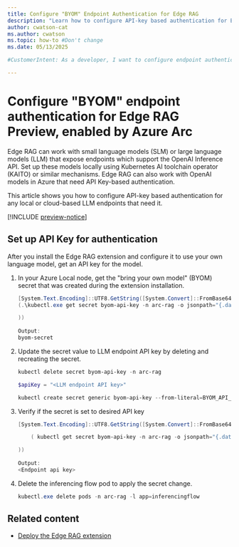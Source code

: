 ```yaml
---
title: Configure "BYOM" Endpoint Authentication for Edge RAG 
description: "Learn how to configure API-key based authentication for Edge RAG to securely manage and access resources across environments."
author: cwatson-cat
ms.author: cwatson
ms.topic: how-to #Don't change
ms.date: 05/13/2025

#CustomerIntent: As a developer, I want to configure endpoint authentication for Edge RAG so that I can securely manage and access resources across hybrid and multi-cloud environments.

---
```


# Configure "BYOM" endpoint authentication for Edge RAG Preview, enabled by Azure Arc

Edge RAG can work with small language models (SLM) or large language models (LLM) that expose endpoints which support the OpenAI Inference API. Set up these models locally using Kubernetes AI toolchain operator (KAITO)  or similar mechanisms. Edge RAG can also work with OpenAI models in Azure that need API Key-based authentication.

This article shows you how to configure API-key based authentication for any local or cloud-based LLM endpoints that need it.  

[!INCLUDE [preview-notice](includes/preview-notice.md)]

## Set up API Key for authentication

After you install the Edge RAG extension and configure it to use your own language model, get an API key for the model.

1. In your Azure Local node, get the "bring your own model" (BYOM) secret that was created during the extension installation.

   ```powershell
   [System.Text.Encoding]::UTF8.GetString([System.Convert]::FromBase64String(
   (.\kubectl.exe get secret byom-api-key -n arc-rag -o jsonpath="{.data.BYOM_API_KEY}")
   
   )) 
 
   Output:  
   byom-secret 
   ```

1. Update the secret value to LLM endpoint API key by deleting and recreating the secret. 

   ```powershell
   kubectl delete secret byom-api-key -n arc-rag 
   
   $apiKey = "<LLM endpoint API key>" 
   
   kubectl create secret generic byom-api-key --from-literal=BYOM_API_KEY=$apiKey -n arc-rag 
    ```

1. Verify if the secret is set to desired API key 

   ```powershell
   [System.Text.Encoding]::UTF8.GetString([System.Convert]::FromBase64String( 
   
       ( kubectl get secret byom-api-key -n arc-rag -o jsonpath="{.data.BYOM_API_KEY}" ) 
   
   )) 
 
   Output: 
   <Endpoint api key>
   ```


1. Delete the inferencing flow pod to apply the secret change.

   ```powershell
   kubectl.exe delete pods -n arc-rag -l app=inferencingflow 
   ```
 
## Related content

- [Deploy the Edge RAG extension](deploy.md)